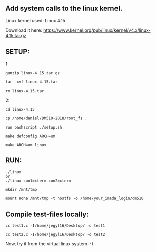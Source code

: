 Add system calls to the linux kernel.
--------------------------------------

Linux kernel used: Linux 4.15

Download it here: https://www.kernel.org/pub/linux/kernel/v4.x/linux-4.15.tar.gz

SETUP: 
---------
1:

	gunzip linux-4.15.tar.gz

	tar -xvf linux-4.15.tar

	rm linux-4.15.tar

2:

	cd linux-4.15

	cp /home/daniel/DM510-2018/root_fs .

	run bashscript ./setup.sh

	make defconfig ARCH=um

	make ARCH=um linux

RUN:
--------
	./linux
    or
	./linux con1=xterm con2=xterm

	mkdir /mnt/tmp

	mount none /mnt/tmp -t hostfs -o /home/your_imada_login/dm510


Compile test-files locally:
-------------
	cc test1.c -I/home/jegyl16/Desktop/ -o test1

	cc test2.c -I/home/jegyl16/Desktop/ -o test2

Now, try it from the virtual linux system :-)


